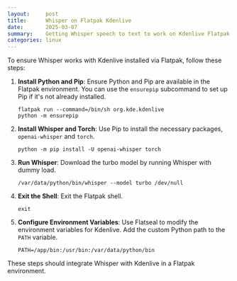 ```yaml
---
layout:     post
title:      Whisper on Flatpak Kdenlive
date:       2025-03-07
summary:    Getting Whisper speech to text to work on Kdenlive Flatpak
categories: linux
---
```


To ensure Whisper works with Kdenlive installed via Flatpak, follow these steps:

1. **Install Python and Pip**: Ensure Python and Pip are available in the Flatpak environment. You can use the `ensurepip` subcommand to set up Pip if it's not already installed.

   ```
   flatpak run --command=/bin/sh org.kde.kdenlive
   python -m ensurepip
   ```

2. **Install Whisper and Torch**: Use Pip to install the necessary packages, `openai-whisper` and `torch`.

   ```
   python -m pip install -U openai-whisper torch
   ```

3. **Run Whisper**: Download the turbo model by running Whisper with dummy load.

   ```
   /var/data/python/bin/whisper --model turbo /dev/null
   ```

4. **Exit the Shell**: Exit the Flatpak shell.

   ```
   exit
   ```

5. **Configure Environment Variables**: Use Flatseal to modify the environment variables for Kdenlive. Add the custom Python path to the `PATH` variable.

   ```
   PATH=/app/bin:/usr/bin:/var/data/python/bin
   ```

These steps should integrate Whisper with Kdenlive in a Flatpak environment.
